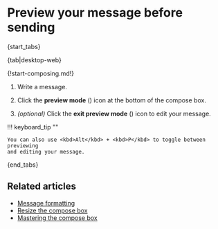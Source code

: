 # Preview your message before sending

{start_tabs}

{tab|desktop-web}

{!start-composing.md!}

1. Write a message.

1. Click the **preview mode** (<i class="zulip-icon zulip-icon-preview"></i>)
   icon at the bottom of the compose box.

1. *(optional)* Click the **exit preview mode** (<i class="zulip-icon
   zulip-icon-edit"></i>) icon to edit your message.

!!! keyboard_tip ""

    You can also use <kbd>Alt</kbd> + <kbd>P</kbd> to toggle between previewing
    and editing your message.

{end_tabs}

## Related articles

* [Message formatting](/help/format-your-message-using-markdown)
* [Resize the compose box](/help/resize-the-compose-box)
* [Mastering the compose box](/help/mastering-the-compose-box)

